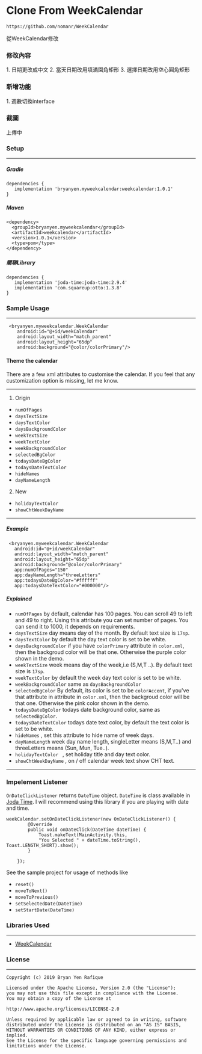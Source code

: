 # Clone From WeekCalendar
	https://github.com/nomanr/WeekCalendar

從WeekCalendar修改

<h3>修改內容</h3>
1. 日期更改成中文
2. 當天日期改用填滿園角矩形
3. 選擇日期改用空心圓角矩形

<h3>新增功能</h3>
1. 週數切換interface

<h3>截圖</h3>

上傳中

<h3>Setup</h3>


----------


<h5>Gradle</h5>

    dependencies {
       implementation 'bryanyen.myweekcalendar:weekcalendar:1.0.1'
    }

 <h5>Maven</h5>

    <dependency>
	  <groupId>bryanyen.myweekcalendar</groupId>
	  <artifactId>weekcalendar</artifactId>
	  <version>1.0.1</version>
	  <type>pom</type>
	</dependency>

<h5> 關聯Library </h5>

    dependencies {
       implementation 'joda-time:joda-time:2.9.4'
       implementation 'com.squareup:otto:1.3.8'
    }
    
<h3>Sample Usage</h3>


----------

     <bryanyen.myweekcalendar.WeekCalendar
        android:id="@+id/weekCalendar"
        android:layout_width="match_parent"
        android:layout_height="65dp"
        android:background="@color/colorPrimary"/>
<h4>Theme the calendar</h4>
There are a few xml attributes to customise the calendar. If you feel that any customization option is missing, let me know.


----------

 1. Origin
 
 - `numOfPages` 
 - `daysTextSize`
 - `daysTextColor`
 - `daysBackgroundColor`
 - `weekTextSize`
 - `weekTextColor`
 - `weekBackgroundColor`
 - `selectedBgColor`
 - `todaysDateBgColor`
 - `todaysDateTextColor`
 - `hideNames`
 - `dayNameLength`

2. New

- `holidayTextColor` 
- `showChtWeekDayName` 

----------

<h5>Example</h5>

     <bryanyen.myweekcalendar.WeekCalendar
       android:id="@+id/weekCalendar"
       android:layout_width="match_parent"
       android:layout_height="65dp"
       android:background="@color/colorPrimary"
       app:numOfPages="150"
       app:dayNameLength="threeLetters"
       app:todaysDateBgColor="#ffffff"
       app:todaysDateTextColor="#000000"/>

<h5>Explained</h5>

 - `numOfPages`  by default, calendar has 100 pages. You can scroll 49 to left and 49 to right. Using this attribute you can set number of pages. You can send it to 1000, it depends on requirements. 
 - `daysTextSize` day means day of the month. By default text size is `17sp`.
 - `daysTextColor` by default the day text color is set to be white.
 - `daysBackgroundColor` if you have `colorPrimary` attribute in `color.xml`, then the backgroud color will be that one. Otherwise the purple color shown in the demo.
 - `weekTextSize` week means day of the week,i.e (S,M,T ..). By default text size is `17sp`.
 - `weekTextColor` by default the week day text color is set to be white.
 - `weekBackgroundColor`  same as `daysBackgroundColor`
 - `selectedBgColor` By default, its color is set to be `colorAccent`, if you've that attribute in attribute in `color.xml`, then the backgroud color will be that one. Otherwise the pink color shown in the demo.
 - `todaysDateBgColor` todays date background color, same as `selectedBgColor`.
 - `todaysDateTextColor` todays date text color,  by default the text color is set to be white.
 - `hideNames` , set this attribute to hide name of week days.
 - `dayNameLength` week day name length, singleLetter means (S,M,T..) and threeLetters means (Sun, Mun, Tue..).
- `holidayTextColor ` , set holiday title and day text color.
- `showChtWeekDayName` , on / off calendar week text show CHT text.

----------
<h3>Impelement Listener </h3>

`OnDateClickListener` returns `DateTime` object. `DateTime` is class available in <a href="http://www.joda.org/joda-time/" target="_blank">Joda Time</a>. I will recommend using this library if you are playing with date and time.

    weekCalendar.setOnDateClickListener(new OnDateClickListener() {
            @Override
            public void onDateClick(DateTime dateTime) {
                Toast.makeText(MainActivity.this, 
                "You Selected " + dateTime.toString(), Toast.LENGTH_SHORT).show();
            }

        });
  See the sample project for usage of methods like 
  - `reset()` 
  - `moveToNext()` 
  - `moveToPrevious()`
  - `setSelectedDate(DateTime)`
  - `setStartDate(DateTime)`


<h3>Libraries Used</h3>


----------
 - <a href="https://github.com/nomanr/WeekCalendar" target="_blank"> WeekCalendar </a>

<h3>License</h3>


----------

    Copyright (c) 2019 Bryan Yen Rafique

    Licensed under the Apache License, Version 2.0 (the "License");
    you may not use this file except in compliance with the License.
    You may obtain a copy of the License at
    
    http://www.apache.org/licenses/LICENSE-2.0
    
    Unless required by applicable law or agreed to in writing, software
    distributed under the License is distributed on an "AS IS" BASIS,
    WITHOUT WARRANTIES OR CONDITIONS OF ANY KIND, either express or implied.
    See the License for the specific language governing permissions and
    limitations under the License.
    

